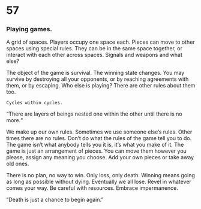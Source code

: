 # 57

### Playing games.

A grid of spaces. Players occupy one space each. Pieces can move to other spaces using special rules. They can be in the same space together, or interact with each other across spaces. Signals and weapons and what else?

The object of the game is survival. The winning state changes. You may survive by destroying all your opponents, or by reaching agreements with them, or by escaping. Who else is playing? There are other rules about them too.

`Cycles within cycles.`

“There are layers of beings nested one within the other until there is no more.“

We make up our own rules. Sometimes we use someone else’s rules. Other times there are no rules. Don’t do what the rules of the game tell you to do. The game isn’t what anybody tells you it is, it’s what you make of it. The game is just an arrangement of pieces. You can move them however you please, assign any meaning you choose. Add your own pieces or take away old ones. 

There is no plan, no way to win. Only loss, only death. Winning means going as long as possible without dying. Eventually we all lose. Revel in whatever comes your way. Be careful with resources. Embrace impermanence.

“Death is just a chance to begin again.”